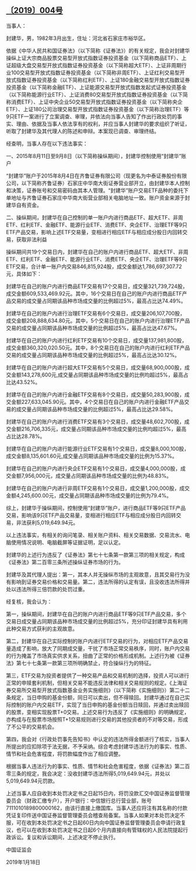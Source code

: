 ## [〔2019〕004号](http://www.csrc.gov.cn/pub/zjhpublic/G00306212/201901/t20190123_350135.htm)



 

当事人：

封建华，男，1982年3月出生，住址：河北省石家庄市裕华区。

依据《中华人民共和国证券法》（以下简称《证券法》）的有关规定，我会对封建华操纵上证大宗商品股票交易型开放式指数证券投资基金（以下简称商品ETF）、上证超级大盘交易型开放式指数证券投资基金（以下简称超大ETF）、上证非周期行业100交易型开放式指数证券投资基金（以下简称非周ETF）、上证红利交易型开放式指数证券投资基金（以下简称红利ETF）、上证180金融交易型开放式指数证券投资基金（以下简称金融ETF）、上证能源交易型开放式指数发起式证券投资基金（以下简称能源行业ETF）、上证消费80交易型开放式指数证券投资基金（以下简称消费ETF）、上证中央企业50交易型开放式指数证券投资基金（以下简称央企ETF）、上证180公司治理交易型开放式指数证券投资基金（以下简称治理ETF）等9只ETF一案进行了立案调查、审理，并依法向当事人告知了作出行政处罚的事实、理由、依据及当事人依法享有的权利，并应当事人封建华的要求组织了听证，听取了封建华及其代理人的陈述和申辩。本案现已调查、审理终结。

经查明，当事人存在以下违法事实：

一、2015年8月11日至9月8日（以下简称操纵期间），封建华控制使用“封建华”账户

“封建华”账户于2015年8月4日在齐鲁证券有限公司（现更名为中泰证券股份有限公司，以下简称齐鲁证券）石家庄中华南大街证券营业部开立，由封建华本人控制和决策，证券账号和交易密码由其本人管理。“封建华”账户交易ETF品种的委托下单地址与齐鲁证券石家庄中华南大街营业部相关电脑地址一致。账户资金来源于封建华自有资金。

二、操纵期间，封建华在自己控制的单一账户内进行商品ETF、超大ETF、非周ETF、红利ETF、金融ETF、能源行业ETF、消费ETF、央企ETF、治理ETF等9只ETF产品交易，影响上述ETF交易量，变相进行相应ETF与相应成分股日内回转交易，获取非法利益

操纵期间共19个交易日内，封建华在自己的账户内进行商品ETF、超大ETF、非周ETF、红利ETF、金融ETF、能源行业ETF、消费ETF、央企ETF、治理ETF等9只ETF交易，合计单一账户内交易846,815,924股，成交金额达1,786,697,307.72元，具体如下：

封建华在自己的账户内进行商品ETF交易有17个交易日，成交量321,739,724股，成交金额609,533,469.92元。其中，16个交易日在自己的账户内进行商品ETF产品交易的成交量占同期该品种市场成交量的比例超过5%，最高占比达74.49%。

封建华在自己的账户内进行治理ETF交易有6个交易日，成交量206,107,700股，成交金额208,888,634.80元。其中，5个交易日在自己的账户内进行治理ETF产品交易的成交量占同期该品种市场成交量的比例超过5%，最高占比达47.67%。

封建华在自己的账户内进行红利ETF交易有10个交易日，成交量137,981,800股，成交金额360,320,020.50元。其中，8个交易日在自己的账户内进行红利ETF产品交易的成交量占同期该品种市场成交量的比例超过5%，最高占比达30.12%。

封建华在自己的账户内进行超大ETF交易有5个交易日，成交量68,900,000股，成交金额143,278,600元,成交量占同期该品种市场成交量的比例均超过5%，最高占比达43.52%。

封建华在自己的账户内进行金融ETF交易有8个交易日，成交量50,283,900股，成交金额227,633,045.90元。其中，4个交易日在自己的账户内进行金融ETF产品交易的成交量占同期该品种市场成交量的比例超过5%，最高占比达29.58%。

封建华在自己的账户内进行消费ETF交易有3个交易日，成交量48,602,700股，成交金额216,706,335元，成交量占同期该品种市场成交量的比例均超过5%，最高占比达28.78%。

封建华在自己的账户内进行能源行业ETF交易有1个交易日，成交量8,000,100股，成交金额8,135,601.60元,成交量占同期该品种市场成交量的比例为15.37%。

封建华在自己的账户内进行央企ETF交易有1个交易日，成交量4,000,000股，成交金额7,956,000元，成交量占同期该品种市场成交量的比例为48.83%。

封建华在自己的账户内进行非周ETF交易有1个交易日，成交量1,200,000股，成交金额4,245,600.00元，成交量占同期该品种市场成交量的比例为79.4%。

综上，封建华于操纵期间，控制使用“封建华”账户，进行商品ETF等9只ETF产品交易，影响该9只ETF产品交易量，变相进行相应ETF与相应成分股日内回转交易，非法获利5,019,649.94元。

以上违法事实，有相关的询问笔录、相关账户资料、相关交易数据、交易流水、电脑使用情况说明、电脑截屏等证据证明，足以认定。

封建华的上述行为违反了《证券法》第七十七条第一款第三项的相关规定，构成《证券法》第二百零三条所述操纵证券市场的行为。

封建华及其代理人提出：第一，其本人并无操纵市场的主观故意，且其交易行为没有影响到证券交易价格和交易量。第二，违法所得的认定有误，且没收违法所得并处以违法所得三倍罚款的处罚过重。

经复核，我会认为：

第一，操纵期间，封建华在自己的账户内进行商品ETF等9只ETF产品交易，多个交易日成交量占同期该品种市场成交量的比例超过5%，充分印证封建华具有利用此种交易方式获利的主观故意。

第二，封建华在自己实际控制的账户内进行ETF交易的行为，对相应ETF产品交易量造成了影响，放大了同期成交量，干扰了市场正常交易秩序，同时，账户内交易的行为掩盖了市场真实供求关系，扭曲了正常的价格形成机制。上述行为被《证券法》第七十七条第一款第三项所明确禁止，符合操纵行为的特征。

第三，ETF交易为投资者提供了一种交易产品和交易机制的选择，投资人可以进行正常的申赎套利机制，但相关交易不能违反法律和相关交易规则的规定。《上海证券交易所交易型开放式指数基金业务实施细则》（以下简称《实施细则》）第二十二条规定，当日申购的基金份额，同日可以卖出，但不得赎回。封建华通过在自己实际控制的账户内交易ETF，实现了当日申购的基金份额当日赎回，并通过卖出赎回的股票，变相实现股票T+0交易。上述交易行为违反了《实施细则》的明确规定，亦构成与在股票市场按照T+1交易规则进行交易的其他投资者的不对等交易，形成了不公平的交易机会。

第四，我会对《行政处罚事先告知书》中认定的违法所得金额进行了核实，当事人所提出的应扣除项于法无据，不予采纳。综合考虑封建华违法行为的事实、性质、情节和社会危害程度，将罚款幅度作出了相应调整。

根据当事人违法行为的事实、性质、情节和社会危害程度，依据《证券法》第二百零三条的规定，我会决定：没收封建华违法所得5,019,649.94元，并处以5,019,649.94元罚款。

上述当事人应自收到本处罚决定书之日起15日内，将罚没款汇交中国证券监督管理委员会（财政汇缴专户），开户银行：中信银行总行营业部，账号7111010189800000162，由该行直接上缴国库。当事人还应将注有其名称的付款凭证复印件送中国证券监督管理委员会稽查局备案。当事人如果对本处罚决定不服，可在收到本处罚决定书之日起60日内向中国证券监督管理委员会申请行政复议，也可以在收到本处罚决定书之日起6个月内直接向有管辖权的人民法院提起行政诉讼。复议和诉讼期间，上述决定不停止执行。









中国证监会      

2019年1月18日    

    

